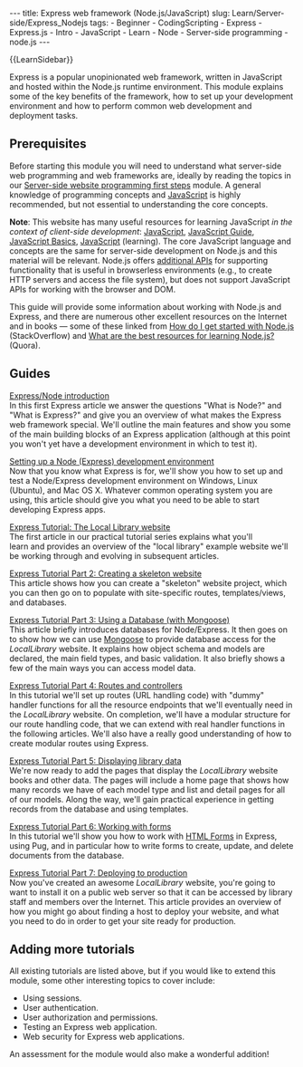 --- title: Express web framework (Node.js/JavaScript) slug: Learn/Server-side/Express_Nodejs tags: - Beginner - CodingScripting - Express - Express.js - Intro - JavaScript - Learn - Node - Server-side programming - node.js ---

{{LearnSidebar}}

Express is a popular unopinionated web framework, written in JavaScript and hosted within the Node.js runtime environment. This module explains some of the key benefits of the framework, how to set up your development environment and how to perform common web development and deployment tasks.

## Prerequisites

Before starting this module you will need to understand what server-side web programming and web frameworks are, ideally by reading the topics in our [Server-side website programming first steps](/en-US/docs/Learn/Server-side/First_steps) module. A general knowledge of programming concepts and [JavaScript](/en-US/docs/Web/JavaScript) is highly recommended, but not essential to understanding the core concepts.

**Note**: This website has many useful resources for learning JavaScript _in the context of client-side development_: [JavaScript](/en-US/docs/Web/JavaScript), [JavaScript Guide](/en-US/docs/Web/JavaScript/Guide), [JavaScript Basics](/en-US/docs/Learn/Getting_started_with_the_web/JavaScript_basics), [JavaScript](/en-US/docs/Learn/JavaScript) (learning). The core JavaScript language and concepts are the same for server-side development on Node.js and this material will be relevant. Node.js offers [additional APIs](https://nodejs.org/dist/latest-v10.x/docs/api/) for supporting functionality that is useful in browserless environments (e.g., to create HTTP servers and access the file system), but does not support JavaScript APIs for working with the browser and DOM.

This guide will provide some information about working with Node.js and Express, and there are numerous other excellent resources on the Internet and in books — some of these linked from [How do I get started with Node.js](https://stackoverflow.com/a/5511507/894359) (StackOverflow) and [What are the best resources for learning Node.js?](https://www.quora.com/What-are-the-best-resources-for-learning-Node-js?) (Quora).

## Guides

[Express/Node introduction](/en-US/docs/Learn/Server-side/Express_Nodejs/Introduction)  
In this first Express article we answer the questions "What is Node?" and "What is Express?" and give you an overview of what makes the Express web framework special. We'll outline the main features and show you some of the main building blocks of an Express application (although at this point you won't yet have a development environment in which to test it).

[Setting up a Node (Express) development environment](/en-US/docs/Learn/Server-side/Express_Nodejs/development_environment)  
Now that you know what Express is for, we'll show you how to set up and test a Node/Express development environment on Windows, Linux (Ubuntu), and Mac OS X. Whatever common operating system you are using, this article should give you what you need to be able to start developing Express apps.

[Express Tutorial: The Local Library website](/en-US/docs/Learn/Server-side/Express_Nodejs/Tutorial_local_library_website)  
The first article in our practical tutorial series explains what you'll learn and provides an overview of the "local library" example website we'll be working through and evolving in subsequent articles.

[Express Tutorial Part 2: Creating a skeleton website](/en-US/docs/Learn/Server-side/Express_Nodejs/skeleton_website)  
This article shows how you can create a "skeleton" website project, which you can then go on to populate with site-specific routes, templates/views, and databases.

[Express Tutorial Part 3: Using a Database (with Mongoose)](/en-US/docs/Learn/Server-side/Express_Nodejs/mongoose)  
This article briefly introduces databases for Node/Express. It then goes on to show how we can use [Mongoose](https://mongoosejs.com/) to provide database access for the *LocalLibrary* website. It explains how object schema and models are declared, the main field types, and basic validation. It also briefly shows a few of the main ways you can access model data.

[Express Tutorial Part 4: Routes and controllers](/en-US/docs/Learn/Server-side/Express_Nodejs/routes)  
In this tutorial we'll set up routes (URL handling code) with "dummy" handler functions for all the resource endpoints that we'll eventually need in the *LocalLibrary* website. On completion, we'll have a modular structure for our route handling code, that we can extend with real handler functions in the following articles. We'll also have a really good understanding of how to create modular routes using Express.

[Express Tutorial Part 5: Displaying library data](/en-US/docs/Learn/Server-side/Express_Nodejs/Displaying_data)  
We're now ready to add the pages that display the _LocalLibrary_ website books and other data. The pages will include a home page that shows how many records we have of each model type and list and detail pages for all of our models. Along the way, we'll gain practical experience in getting records from the database and using templates.

[Express Tutorial Part 6: Working with forms](/en-US/docs/Learn/Server-side/Express_Nodejs/forms)  
In this tutorial we'll show you how to work with [HTML Forms](/en-US/docs/Learn/Forms) in Express, using Pug, and in particular how to write forms to create, update, and delete documents from the database.

[Express Tutorial Part 7: Deploying to production](/en-US/docs/Learn/Server-side/Express_Nodejs/deployment)  
Now you've created an awesome *LocalLibrary* website, you're going to want to install it on a public web server so that it can be accessed by library staff and members over the Internet. This article provides an overview of how you might go about finding a host to deploy your website, and what you need to do in order to get your site ready for production.

## Adding more tutorials

All existing tutorials are listed above, but if you would like to extend this module, some other interesting topics to cover include:

- Using sessions.
- User authentication.
- User authorization and permissions.
- Testing an Express web application.
- Web security for Express web applications.

An assessment for the module would also make a wonderful addition!

